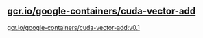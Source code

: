 
[gcr.io/google-containers/cuda-vector-add](https://hub.docker.com/r/anjia0532/google-containers.cuda-vector-add/tags/)
-----


[gcr.io/google-containers/cuda-vector-add:v0.1](https://hub.docker.com/r/anjia0532/google-containers.cuda-vector-add/tags/)



